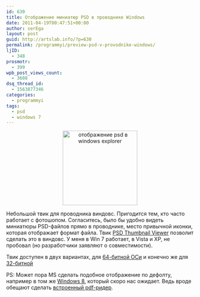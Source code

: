 ```yaml
---
id: 630
title: Отображение миниатюр PSD в проводнике Windows
date: 2011-04-19T00:47:51+00:00
author: serEga
layout: post
guid: http://artslab.info/?p=630
permalink: /programmyi/preview-psd-v-provodnike-windows/
ljID:
  - 348
prosmotr:
  - 399
wpb_post_views_count:
  - 3608
dsq_thread_id:
  - 1563877346
categories:
  - programmyi
tags:
  - psd
  - windows 7
---
```

<center>
  <a href="http://artslab.info/wp-content/uploads/psd-tga-viewer-thumbnail.jpg"><img src="http://artslab.info/wp-content/uploads/psd-tga-viewer-thumbnail.jpg" alt="отображение psd в windows explorer" title="psd-tga-viewer-thumbnail" width="200" height="200" class="alignnone size-full wp-image-2300" srcset="http://googledrive.com/host/0B9lHVSSSdxdxd0hjdUdmRzY3Tjg/psd-tga-viewer-thumbnail.jpg 200w, http://googledrive.com/host/0B9lHVSSSdxdxd0hjdUdmRzY3Tjg/psd-tga-viewer-thumbnail-150x150.jpg 150w" sizes="(max-width: 200px) 100vw, 200px" /></a>
</center>

Небольшой твик для проводника виндовс. Пригодится тем, кто часто работает с фотошопом. Согласитесь, было бы удобно видеть миниатюры PSD-файлов прямо в проводнике, место привычной иконки, которая отображает формат файла. Твик [PSD Thumbnail Viewer](http://tbxstudio.com/psd-thumbnail-viewer-on-windows-explorer-for-windows-7-vista-64/) позволит сделать это в виндовс. У меня в Win 7 работает, в Vista и XP, не пробовал (но разработчики заявляют о совместимости).

Твик доступен в двух вариантах, для [64-битной ОСи](http://tbxstudio.com/wp-content/uploads/2010/03/mysticthumbs198_x64.msi) и конечно же для [32-битной](http://tbxstudio.com/wp-content/uploads/2010/03/mysticthumbs198_x86.msi)

PS: Может пора MS сделать подобное отображение по дефолту, например в том же [Windows 8](http://artslab.info/tag/windows-8/), который скоро нас ожидает. Ведь вроде обещают сделать [встроенный pdf-ридер](http://www.windows8update.com/2011/04/04/windows-8-will-have-native-pdf-reader-modern-reader/).